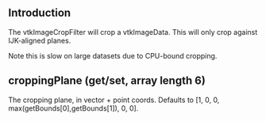 ## Introduction

The vtkImageCropFilter will crop a vtkImageData. This will only crop against
IJK-aligned planes.

Note this is slow on large datasets due to CPU-bound cropping.

## croppingPlane (get/set, array length 6)

The cropping plane, in vector + point coords. Defaults to [1, 0, 0, max(getBounds[0\],getBounds[1\]), 0, 0].
